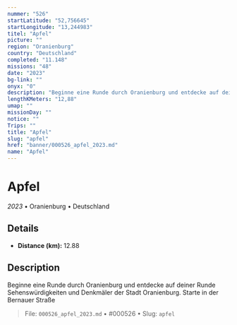 ```yaml
---
nummer: "526"
startLatitude: "52,756645"
startLongitude: "13,244983"
titel: "Apfel"
picture: ""
region: "Oranienburg"
country: "Deutschland"
completed: "11.148"
missions: "48"
date: "2023"
bg-link: ""
onyx: "0"
description: "Beginne eine Runde durch Oranienburg und entdecke auf deiner Runde Sehenswürdigkeiten und Denkmäler der Stadt Oranienburg. Starte in der Bernauer Straße"
lengthKMeters: "12,88"
umap: ""
missionDay: ""
notice: ""
Trips: ""
title: "Apfel"
slug: "apfel"
href: "banner/000526_apfel_2023.md"
name: "Apfel"
---
```

# Apfel

*2023* • Oranienburg • Deutschland





## Details
- **Distance (km):** 12.88






## Description
Beginne eine Runde durch Oranienburg und entdecke auf deiner Runde Sehenswürdigkeiten und Denkmäler der Stadt Oranienburg. Starte in der Bernauer Straße




> File: `000526_apfel_2023.md` • #000526 • Slug: `apfel`
